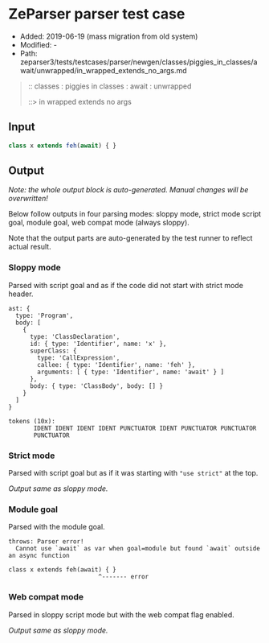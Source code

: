 # ZeParser parser test case

- Added: 2019-06-19 (mass migration from old system)
- Modified: -
- Path: zeparser3/tests/testcases/parser/newgen/classes/piggies_in_classes/await/unwrapped/in_wrapped_extends_no_args.md

> :: classes : piggies in classes : await : unwrapped
>
> ::> in wrapped extends no args

## Input

`````js
class x extends feh(await) { }
`````

## Output

_Note: the whole output block is auto-generated. Manual changes will be overwritten!_

Below follow outputs in four parsing modes: sloppy mode, strict mode script goal, module goal, web compat mode (always sloppy).

Note that the output parts are auto-generated by the test runner to reflect actual result.

### Sloppy mode

Parsed with script goal and as if the code did not start with strict mode header.

`````
ast: {
  type: 'Program',
  body: [
    {
      type: 'ClassDeclaration',
      id: { type: 'Identifier', name: 'x' },
      superClass: {
        type: 'CallExpression',
        callee: { type: 'Identifier', name: 'feh' },
        arguments: [ { type: 'Identifier', name: 'await' } ]
      },
      body: { type: 'ClassBody', body: [] }
    }
  ]
}

tokens (10x):
       IDENT IDENT IDENT IDENT PUNCTUATOR IDENT PUNCTUATOR PUNCTUATOR
       PUNCTUATOR
`````

### Strict mode

Parsed with script goal but as if it was starting with `"use strict"` at the top.

_Output same as sloppy mode._

### Module goal

Parsed with the module goal.

`````
throws: Parser error!
  Cannot use `await` as var when goal=module but found `await` outside an async function

class x extends feh(await) { }
                         ^------- error
`````


### Web compat mode

Parsed in sloppy script mode but with the web compat flag enabled.

_Output same as sloppy mode._
